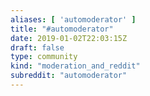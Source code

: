 ```yaml
---
aliases: [ 'automoderator' ]
title: "#automoderator"
date: 2019-01-02T22:03:15Z
draft: false
type: community
kind: "moderation_and_reddit"
subreddit: "automoderator"
---
```

